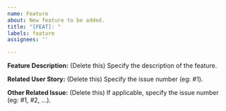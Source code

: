 ```yaml
---
name: Feature
about: New feature to be added.
title: "[FEAT]: "
labels: feature
assignees: ''

---
```


**Feature Description:**
(Delete this) Specify the description of the feature.

**Related User Story:**
(Delete this) Specify the issue number (eg: #1).

**Other Related Issue:**
(Delete this) If applicable, specify the issue number (eg: #1, #2, ...).
